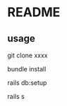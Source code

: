 # README



## usage

git clone xxxx

bundle install

rails db:setup


rails s

<!--

rails g scaffold users name:string code:string nickName:string phone:string openid:string gender:boolean avatarUrl:string department:references remark:text

rails g scaffold departments name:string department:references



rails d scaffold departments
rails d scaffold users -->
